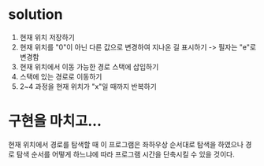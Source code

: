# solution
1. 현재 위치 저장하기
2. 현재 위치를 "0"이 아닌 다른 값으로 변경하여 지나온 길 표시하기 -> 필자는 "e"로 변경함
3. 현재 위치에서 이동 가능한 경로 스택에 삽입하기
4. 스택에 있는 경로로 이동하기
5. 2~4 과정을 현재 위치가 "x"일 때까지 반복하기

# 구현을 마치고...
현재 위치에서 경로를 탐색할 때 이 프로그램은 좌하우상 순서대로 탐색을 하였으나 경로 탐색 순서를 어떻게 하느냐에 따라 프로그램 시간을 단축시킬 수 있을 것이다.
